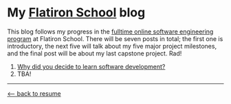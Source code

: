 # My [Flatiron School](https://flatironschool.com) blog
This blog follows my progress in the [fulltime online software engineering program](https://flatironschool.com/career-courses/coding-bootcamp/online) at Flatiron School. There will be seven posts in total; the first one is introductory, the next five will talk about my five major project milestones, and the final post will be about my last capstone project. Rad!

1. [Why did you decide to learn software development?](./blog_1.html)
2. TBA!

* * *

[⟵   back to resume](./index.html)
